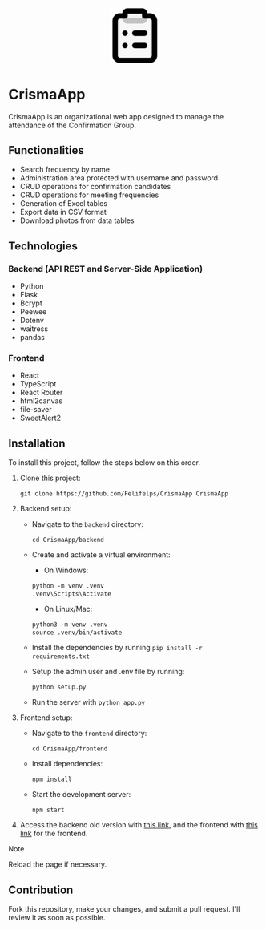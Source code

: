 <p align="center">
    <img src="/frontend/public/icon.png" width="100px">
</p>

# CrismaApp

CrismaApp is an organizational web app designed to manage the attendance of the Confirmation Group.

## Functionalities

- Search frequency by name
- Administration area protected with username and password
- CRUD operations for confirmation candidates
- CRUD operations for meeting frequencies
- Generation of Excel tables
- Export data in CSV format
- Download photos from data tables

## Technologies

### Backend (API REST and Server-Side Application)
- Python
- Flask
- Bcrypt
- Peewee
- Dotenv
- waitress
- pandas

### Frontend
- React
- TypeScript
- React Router
- html2canvas
- file-saver
- SweetAlert2

## Installation

To install this project, follow the steps below on this order.

1. Clone this project:

    ```shell
    git clone https://github.com/Felifelps/CrismaApp CrismaApp
    ```

2. Backend setup:

    - Navigate to the `backend` directory:

        ```shell
        cd CrismaApp/backend
        ```

    - Create and activate a virtual environment:

        - On Windows:
        ```shell
        python -m venv .venv
        .venv\Scripts\Activate
        ```

        - On Linux/Mac:
        ```shell
        python3 -m venv .venv
        source .venv/bin/activate
        ```

    - Install the dependencies by running `pip install -r requirements.txt`

    - Setup the admin user and .env file by running:

        ```shell
        python setup.py
        ```

    - Run the server with `python app.py`

3. Frontend setup:

    - Navigate to the `frontend` directory:

        ```shell
        cd CrismaApp/frontend
        ```

    - Install dependencies:

        ```shell
        npm install
        ```

    - Start the development server:

        ```shell
        npm start
        ```

4. Access the backend old version with [this link](http://localhost:5000), and the frontend with [this link](http://localhost:3000) for the frontend.

> [!NOTE]
> Reload the page if necessary.

## Contribution

Fork this repository, make your changes, and submit a pull request. I'll review it as soon as possible.
